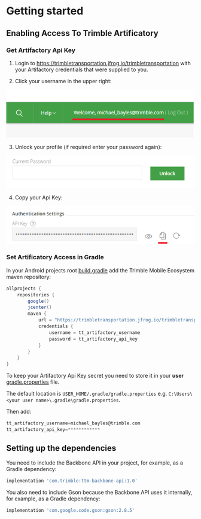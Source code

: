 # Getting started

## Enabling Access To Trimble Artificatory

### Get Artifactory Api Key

1. Login to https://trimbletransportation.jfrog.io/trimbletransportation with your Artifactory credentials that were supplied to you.

2. Click your username in the upper right:

![alt text](profile.png "Artifactory profile link")

3. Unlock your profile (if required enter your password again):

![alt text](unlock.png "Artifactory unlock button")

4. Copy your Api Key:

![alt text](api-key.png "Artifactory api key")


### Set Artificatory Access in Gradle

In your Android projects root [build.gradle](build.gradle) add the Trimble Mobile Ecosystem maven repository:
```gradle
allprojects {
    repositories {
        google()
        jcenter()
        maven {
            url = "https://trimbletransportation.jfrog.io/trimbletransportation/ttm-mvn-mobile-ecosystem"
            credentials {
                username = tt_artifactory_username
                password = tt_artifactory_api_key
            }
        }
    }
}
``` 

To keep your Artifactory Api Key secret you need to store it in your **user** [gradle.properties](https://docs.gradle.org/current/userguide/build_environment.html#sec:gradle_configuration_properties) file.

The default location is `USER_HOME/.gradle/gradle.properties` e.g. `C:\Users\<your user name>\.gradle\gradle.properties`.

Then add:
```gradle
tt_artifactory_username=michael_bayles@trimble.com
tt_artifactory_api_key=************
```

## Setting up the dependencies

You need to include the Backbone API in your project, for example, as a Gradle dependency:
```groovy
implementation 'com.trimble:ttm-backbone-api:1.0'
```

You also need to include Gson because the Backbone API uses it internally, for example, as a Gradle dependency:
```groovy
implementation 'com.google.code.gson:gson:2.8.5'
```
